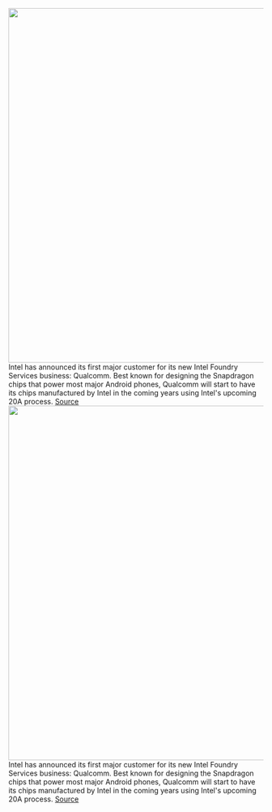<img src='https://cdn.vox-cdn.com/thumbor/s0pNKpcetuW5uWGhxShxLAoEmSk=/0x0:1472x948/1200x800/filters:focal(619x357:853x591)/cdn.vox-cdn.com/uploads/chorus_image/image/69635724/Screen_Shot_2021_07_26_at_5.38.24_PM.0.png' width='700px' /><br/>
Intel has announced its first major customer for its new Intel Foundry Services business: Qualcomm. Best known for designing the Snapdragon chips that power most major Android phones, Qualcomm will start to have its chips manufactured by Intel in the coming years using Intel's upcoming 20A process.
<a href='https://www.theverge.com/2021/7/26/22595002/intel-qualcomm-chips-foundry-services-amazon-aws-20a'> Source <a/><img src='https://cdn.vox-cdn.com/thumbor/s0pNKpcetuW5uWGhxShxLAoEmSk=/0x0:1472x948/1200x800/filters:focal(619x357:853x591)/cdn.vox-cdn.com/uploads/chorus_image/image/69635724/Screen_Shot_2021_07_26_at_5.38.24_PM.0.png' width='700px' /><br/>
Intel has announced its first major customer for its new Intel Foundry Services business: Qualcomm. Best known for designing the Snapdragon chips that power most major Android phones, Qualcomm will start to have its chips manufactured by Intel in the coming years using Intel's upcoming 20A process.
<a href='https://www.theverge.com/2021/7/26/22595002/intel-qualcomm-chips-foundry-services-amazon-aws-20a'> Source <a/>